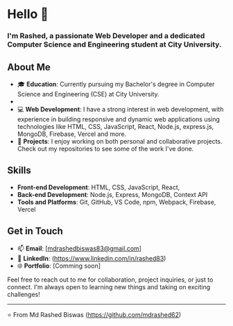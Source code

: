 # Hello 👋

### I'm Rashed, a passionate Web Developer and a dedicated Computer Science and Engineering student at City University.

## About Me
- 🎓 **Education**: Currently pursuing my Bachelor's degree in Computer Science and Engineering (CSE) at City University.
- 
- 💻 **Web Development**: I have a strong interest in web development, with experience in building responsive and dynamic web applications using technologies like HTML, 
                           CSS, JavaScript, React, Node.js, express.js, MongoDB, Firebase, Vercel and more.
- 🚀 **Projects**: I enjoy working on both personal and collaborative projects. Check out my repositories to see some of the work I've done.

## Skills
- **Front-end Development**: HTML, CSS, JavaScript, React,
- **Back-end Development**: Node.js, Express, MongoDB, Context API
- **Tools and Platforms**: Git, GitHub, VS Code, npm, Webpack, Firebase, Vercel

## Get in Touch
- 📫 **Email**: [mdrashedbiswas83@gmail.com]
- 💼 **LinkedIn**: (https://www.linkedin.com/in/rashed83)
- 🌐 **Portfolio**: [Comming soon]

Feel free to reach out to me for collaboration, project inquiries, or just to connect. I'm always open to learning new things and taking on exciting challenges!

---

⭐️ From Md Rashed Biswas (https://github.com/mdrashed62)

